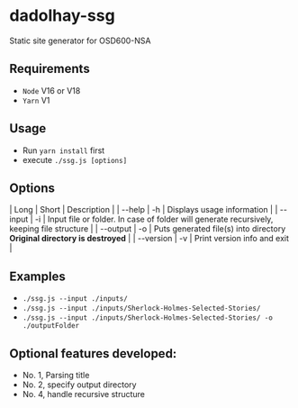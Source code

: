 # dadolhay-ssg

Static site generator for OSD600-NSA

## Requirements

- `Node` V16 or V18
- `Yarn` V1

## Usage

- Run `yarn install` first
- execute `./ssg.js [options]`

## Options

| Long | Short | Description |
| --help | -h | Displays usage information |
| --input | -i | Input file or folder. In case of folder will generate recursively, keeping file structure |
| --output | -o | Puts generated file(s) into directory **Original directory is destroyed** |
| --version | -v | Print version info and exit |

## Examples

- `./ssg.js --input ./inputs/`
- `./ssg.js --input ./inputs/Sherlock-Holmes-Selected-Stories/`
- `./ssg.js --input ./inputs/Sherlock-Holmes-Selected-Stories/ -o ./outputFolder`

## Optional features developed:

- No. 1, Parsing title
- No. 2, specify output directory
- No. 4, handle recursive structure
